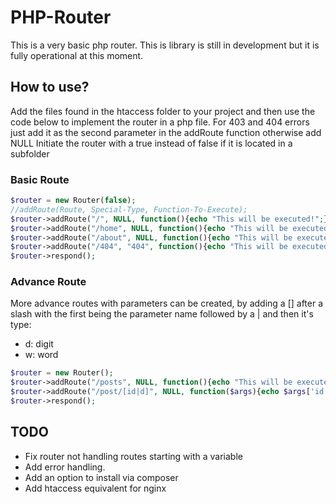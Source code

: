 # PHP-Router
This is a very basic php router.
This is library is still in development but it is fully operational at this moment.

## How to use?
Add the files found in the htaccess folder to your project and then use the code
below to implement the router in a php file.
For 403 and 404 errors just add it as the second parameter in the addRoute function otherwise
add NULL
Initiate the router with a true instead of false if it is located in a subfolder
### Basic Route
```php
$router = new Router(false);
//addRoute(Route, Special-Type, Function-To-Execute);
$router->addRoute("/", NULL, function(){echo "This will be executed!";});
$router->addRoute("/home", NULL, function(){echo "This will be executed!";});
$router->addRoute("/about", NULL, function(){echo "This will be executed!";});
$router->addRoute("/404", "404", function(){echo "This will be executed for 404!";});
$router->respond();
```
### Advance Route
More advance routes with parameters can be created, by adding a [] after a slash
with the first being the parameter name  followed by a | and then it's type:  
* d: digit
* w: word
```php
$router = new Router();
$router->addRoute("/posts", NULL, function(){echo "This will be executed!";});
$router->addRoute("/post/[id|d]", NULL, function($args){echo $args['id'];});
$router->respond();
```

## TODO
* Fix router not handling routes starting with a variable
* Add error handling.
* Add an option to install via composer
* Add htaccess equivalent for nginx

